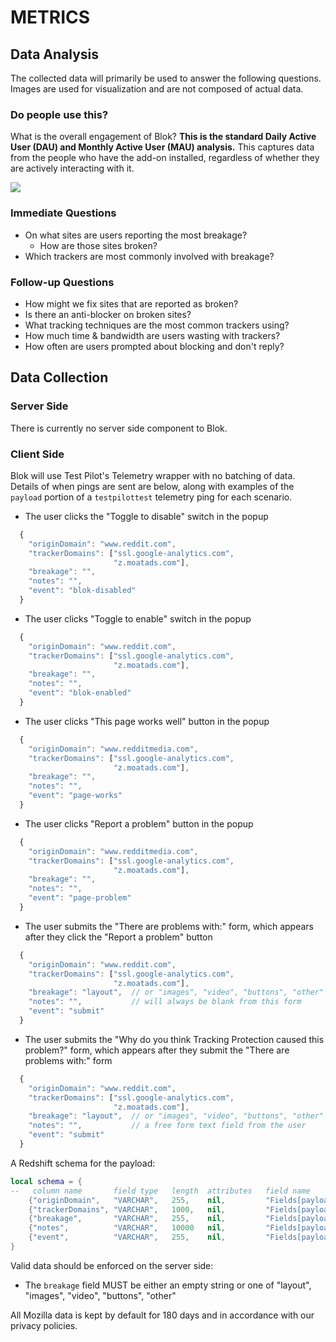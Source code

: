 # METRICS

## Data Analysis
The collected data will primarily be used to answer the following questions.
Images are used for visualization and are not composed of actual data.

### Do people use this?

What is the overall engagement of Blok?  **This is the standard Daily Active User
(DAU) and Monthly Active User (MAU) analysis.**  This captures data from the
people who have the add-on installed, regardless of whether they are actively
interacting with it.

![](images/kpi-1.png)

### Immediate Questions

* On what sites are users reporting the most breakage?
  * How are those sites broken?
* Which trackers are most commonly involved with breakage?

### Follow-up Questions

* How might we fix sites that are reported as broken?
* Is there an anti-blocker on broken sites?
* What tracking techniques are the most common trackers using?
* How much time & bandwidth are users wasting with trackers?
* How often are users prompted about blocking and don't reply?

## Data Collection

### Server Side
There is currently no server side component to Blok.

### Client Side
Blok will use Test Pilot's Telemetry wrapper with no batching of data.  Details
of when pings are sent are below, along with examples of the `payload` portion
of a `testpilottest` telemetry ping for each scenario.

* The user clicks the "Toggle to disable" switch in the popup

```js
  {
    "originDomain": "www.reddit.com",
    "trackerDomains": ["ssl.google-analytics.com",
                       "z.moatads.com"],
    "breakage": "",
    "notes": "",
    "event": "blok-disabled"
  }
```

* The user clicks "Toggle to enable" switch in the popup

```js
  {
    "originDomain": "www.reddit.com",
    "trackerDomains": ["ssl.google-analytics.com",
                       "z.moatads.com"],
    "breakage": "",
    "notes": "",
    "event": "blok-enabled"
  }
```

* The user clicks "This page works well" button in the popup

```js
  {
    "originDomain": "www.redditmedia.com",
    "trackerDomains": ["ssl.google-analytics.com",
                       "z.moatads.com"],
    "breakage": "",
    "notes": "",
    "event": "page-works"
  }
```

* The user clicks "Report a problem" button in the popup

```js
  {
    "originDomain": "www.redditmedia.com",
    "trackerDomains": ["ssl.google-analytics.com",
                       "z.moatads.com"],
    "breakage": "",
    "notes": "",
    "event": "page-problem"
  }
```

* The user submits the "There are problems with:" form, which appears after they click the "Report a problem" button

```js
  {
    "originDomain": "www.reddit.com",
    "trackerDomains": ["ssl.google-analytics.com",
                       "z.moatads.com"],
    "breakage": "layout",  // or "images", "video", "buttons", "other"
    "notes": "",           // will always be blank from this form
    "event": "submit"
  }
```

* The user submits the "Why do you think Tracking Protection caused this problem?" form, which appears after they submit the "There are problems with:" form

```js
  {
    "originDomain": "www.reddit.com",
    "trackerDomains": ["ssl.google-analytics.com",
                       "z.moatads.com"],
    "breakage": "layout",  // or "images", "video", "buttons", "other"
    "notes": "",           // a free form text field from the user
    "event": "submit"
  }
```


A Redshift schema for the payload:

```lua
local schema = {
--   column name       field type   length  attributes   field name
    {"originDomain",   "VARCHAR",   255,    nil,         "Fields[payload.originDomain]"},
    {"trackerDomains", "VARCHAR",   1000,   nil,         "Fields[payload.trackerDomains]"},
    {"breakage",       "VARCHAR",   255,    nil,         "Fields[payload.breakage]"},
    {"notes",          "VARCHAR",   10000   nil,         "Fields[payload.notes]"},
    {"event",          "VARCHAR",   255,    nil,         "Fields[payload.event]"}
}
```

Valid data should be enforced on the server side:

* The `breakage` field MUST be either an empty string or one of "layout",
  "images", "video", "buttons", "other"

All Mozilla data is kept by default for 180 days and in accordance with our
privacy policies.

